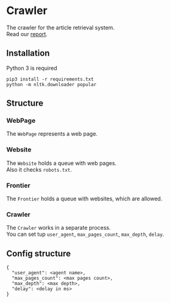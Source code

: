 # Crawler

The crawler for the article retrieval system. <br>
Read our [report](https://github.com/rebryk/SPbAU-IR/blob/master/report/report.pdf).

## Installation
Python 3 is required

```
pip3 install -r requirements.txt
python -m nltk.downloader popular
```
## Structure 

### WebPage
The ```WebPage``` represents a web page.

### Website
The ```Website``` holds a queue with web pages. <br>
Also it checks ```robots.txt```.

### Frontier
The ```Frontier``` holds a queue with websites, which are allowed.

### Crawler
The ```Crawler``` works in a separate process. <br>
You can set tup ```user_agent```, ```max_pages_count```, ```max_depth```, ```delay```.

## Config structure
```
{
  "user_agent": <agent name>,
  "max_pages_count": <max pages count>,
  "max_depth": <max depth>,
  "delay": <delay in ms>
}
```

